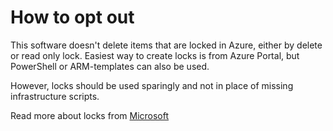 # How to opt out

This software doesn't delete items that are locked in Azure, either by delete
or read only lock. Easiest way to create locks is from Azure Portal, but
PowerShell or ARM-templates can also be used.

However, locks should be used sparingly and not in place of missing
infrastructure scripts.

Read more about locks from [Microsoft](https://docs.microsoft.com/en-us/azure/azure-resource-manager/management/lock-resources)
